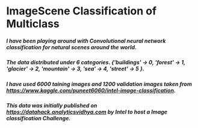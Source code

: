 # ImageScene Classification of Multiclass
##### I have been playing around with Convolutional neural network classification for natural scenes around the world.
##### The data distributed under 6 categories. {'buildings' -> 0, 'forest' -> 1, 'glacier' -> 2, 'mountain' -> 3, 'sea' -> 4, 'street' -> 5 }.
##### I have used 6000 taining images and 1200 validation images taken from https://www.kaggle.com/puneet6060/intel-image-classification.
##### This data was initially published on https://datahack.analyticsvidhya.com by Intel to host a Image classification Challenge.


